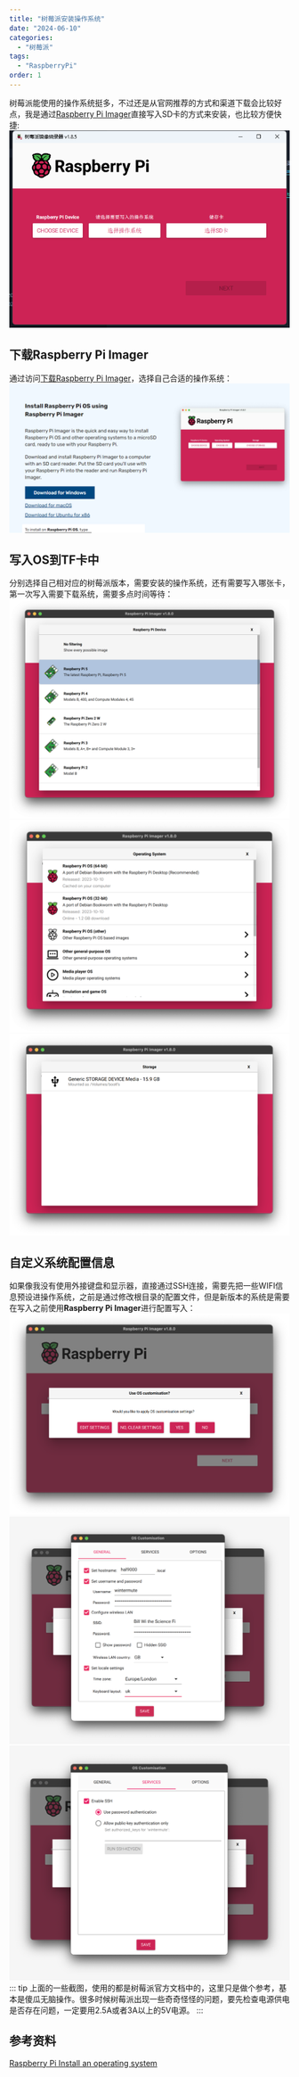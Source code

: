 ```yaml
---
title: "树莓派安装操作系统"
date: "2024-06-10"
categories: 
  - "树莓派"
tags: 
  - "RaspberryPi"
order: 1
---
```

树莓派能使用的操作系统挺多，不过还是从官网推荐的方式和渠道下载会比较好点，我是通过[Raspberry Pi Imager](https://www.raspberrypi.com/documentation/computers/getting-started.html#raspberry-pi-imager)直接写入SD卡的方式来安装，也比较方便快捷:
![Raspberry Pi Imager](./raspberry-pi-imager.png)
## 下载Raspberry Pi Imager
通过访问[下载Raspberry Pi Imager](https://www.raspberrypi.com/software/)，选择自己合适的操作系统：
![Download Raspberry Pi Imager](Download-Raspberry-Pi-Imager.png)
## 写入OS到TF卡中
分别选择自己相对应的树莓派版本，需要安装的操作系统，还有需要写入哪张卡，第一次写入需要下载系统，需要多点时间等待：
![chose-raspberrypi-model](chose-raspberrypi-model.png)
![alt text](chose-raspberrypi-os.png)
![alt text](chose-sd-card.png)
## 自定义系统配置信息
如果像我没有使用外接键盘和显示器，直接通过SSH连接，需要先把一些WIFI信息预设进操作系统，之前是通过修改根目录的配置文件，但是新版本的系统是需要在写入之前使用**Raspberry Pi Imager**进行配置写入：
![alt text](use-os-customisation.png)
![alt text](use-os-customisation-settings.png)
![alt text](use-os-customisation-setting-ssh.png)
::: tip
上面的一些截图，使用的都是树莓派官方文档中的，这里只是做个参考，基本是傻瓜无脑操作。很多时候树莓派出现一些奇奇怪怪的问题，要先检查电源供电是否存在问题，一定要用2.5A或者3A以上的5V电源。
:::
## 参考资料
[Raspberry Pi Install an operating system](https://www.raspberrypi.com/documentation/computers/getting-started.html#install-an-operating-system)